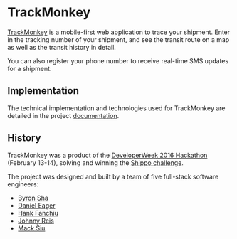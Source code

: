 # TrackMonkey

[TrackMonkey](http://trackmonkey.io/) is a mobile-first web application to trace your shipment. Enter in the tracking number of your shipment, and see the transit route on a map as well as the transit history in detail.

You can also register your phone number to receive real-time SMS updates for a shipment.

## Implementation

The technical implementation and technologies used for TrackMonkey are detailed in the project [documentation](/docs/technology.md/).

## History

TrackMonkey was a product of the [DeveloperWeek 2016 Hackathon](http://www.developerweek.com/hackathon/) (February 13-14), solving and winning the [Shippo challenge](https://github.com/goshippo/devweek16-shippo-challenge/).

The project was designed and built by a team of five full-stack software engineers:

- [Byron Sha](https://github.com/byronsha/)
- [Daniel Eager](https://github.com/deager/)
- [Hank Fanchiu](https://github.com/hankfanchiu/)
- [Johnny Reis](https://github.com/jjjreisss/)
- [Mack Siu](https://github.com/mjsiu/)
